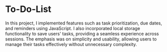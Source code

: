 # To-Do-List
In this project,  I implemented features such as task prioritization, due dates, and reminders using JavaScript. I also incorporated local storage functionality to save users' tasks, providing a seamless experience across sessions. The emphasis was on simplicity and usability, allowing users to manage their tasks effectively without unnecessary complexity.

